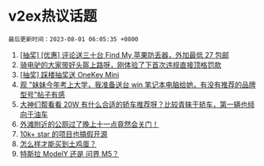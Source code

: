# v2ex热议话题

`最后更新时间：2023-08-01 06:05:35 +0800`

1. [[抽奖] [优惠] 评论送三十台 Find My 苹果防丢器，外加最低 27 包邮](https://www.v2ex.com/t/961108)
1. [骑电驴的大家带好头盔上路呀，刚体验了下首次违规直接顶格罚款](https://www.v2ex.com/t/961093)
1. [[抽奖] 踩楼抽奖送 OneKey Mini](https://www.v2ex.com/t/961220)
1. [观 "妹妹今年考上大学，我准备送台 win 笔记本电脑给她，有没有推荐的品牌型号"帖子有感](https://www.v2ex.com/t/961156)
1. [大神们帮看看 20W 有什么合适的轿车推荐呀？比较青睐于轿车，第一辆也倾向于油车](https://www.v2ex.com/t/961158)
1. [外滩附近的公厕过了晚上十一点竟然会关门！](https://www.v2ex.com/t/961085)
1. [10k+ star 的项目也搞假开源](https://www.v2ex.com/t/961178)
1. [怎么样才能买到土鸡蛋？](https://www.v2ex.com/t/961089)
1. [特斯拉 ModelY 还是 问界 M5？](https://www.v2ex.com/t/961186)

